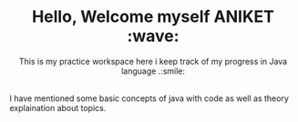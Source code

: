 <h1 align="center">Hello, Welcome myself ANIKET :wave:</h1>
<p align="center">This is my practice workspace here i keep track of my progress in Java language .:smile:</p>
<br>I have mentioned some basic concepts of java with code as well as theory explaination about topics.
